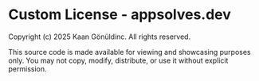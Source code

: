 # Custom License - appsolves.dev

Copyright (c) 2025 Kaan Gönüldinc. All rights reserved.

This source code is made available for viewing and showcasing purposes only.
You may not copy, modify, distribute, or use it without explicit permission.